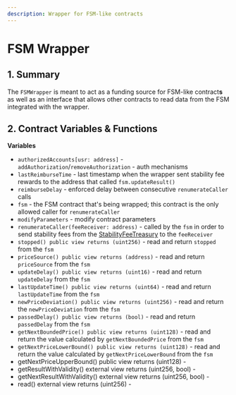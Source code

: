 ```yaml
---
description: Wrapper for FSM-like contracts
---
```


# FSM Wrapper

## 1. Summary <a id="1-introduction-summary"></a>

The `FSMWrapper` is meant to act as a funding source for FSM-like contract**s** as well as an interface that allows other contracts to read data from the FSM integrated with the wrapper.

## 2. Contract Variables & Functions <a id="2-contract-details"></a>

**Variables**

* `authorizedAccounts[usr: address]` - `addAuthorization`/`removeAuthorization` - auth mechanisms
* `lastReimburseTime` - last timestamp when the wrapper sent stability fee rewards to the address that called `fsm.updateResult()`
* `reimburseDelay` - enforced delay between consecutive `renumerateCaller` calls
* `fsm` - the FSM contract that's being wrapped; this contract is the only allowed caller for `renumerateCaller`
* `modifyParameters` - modify contract parameters
* `renumerateCaller(feeReceiver: address)` - called by the `fsm` in order to send stability fees from the [StabilityFeeTreasury](https://github.com/reflexer-labs/geb/blob/master/src/StabilityFeeTreasury.sol) to the `feeReceiver`
* `stopped() public view returns (uint256)` - read and return `stopped` from the `fsm`
* `priceSource() public view returns (address)` - read and return `priceSource` from the `fsm`
* `updateDelay() public view returns (uint16)` - read and return `updateDelay` from the `fsm`
* `lastUpdateTime() public view returns (uint64)` - read and return `lastUpdateTime` from the `fsm`
* `newPriceDeviation() public view returns (uint256)` - read and return the `newPriceDeviation` from the `fsm`
* `passedDelay() public view returns (bool)` - read and return `passedDelay` from the `fsm`
* `getNextBoundedPrice() public view returns (uint128)` - read and return the value calculated by `getNextBoundedPrice` from the `fsm`
* `getNextPriceLowerBound() public view returns (uint128)` - read and return the value calculated by `getNextPriceLowerBound` from the `fsm`
* getNextPriceUpperBound\(\) public view returns \(uint128\) -
* getResultWithValidity\(\) external view returns \(uint256, bool\) -
* getNextResultWithValidity\(\) external view returns \(uint256, bool\) -
* read\(\) external view returns \(uint256\) -



